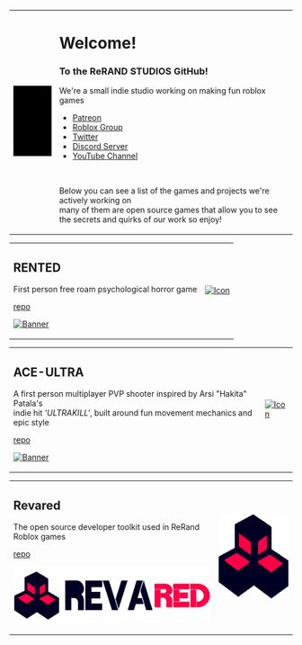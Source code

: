 <table>
<tr><td>
      
<a href=""><img height=125 src="https://github.com/ReRand/.github/blob/main/assets/rerand.gif" alt="logo animation">


</td><td>

# Welcome!
### To the ReRAND STUDIOS GitHub!<br>
We're a small indie studio working on making fun roblox games<br>


- [Patreon](https://patreon.com/ReRandStudios)
- [Roblox Group](https://roblox.com/groups/14978206/ReRand)
- [Twitter](https://twitter.com/ReRandStudios)
- [Discord Server](https://discord.gg/NGGnVZaEtE)
- [YouTube Channel](https://youtube.com/@rerandstudios)

<br>

Below you can see a list of the games and projects we're actively working on<br>
many of them are open source games that allow you to see the secrets and quirks of our work so enjoy!

</td></tr></table>


<table><tr><td>
  
## RENTED

First person free roam psychological horror game

[repo](https://github.com/ReRand/RENTED)

<a href="https://www.roblox.com/games/15492975108/RENTED?AssetId=15492975108"><img height=150 src="https://tr.rbxcdn.com/049a08fff43d029c81bdaff3c228d61a/768/432/Image/Png" alt="Banner">

</td><td>

<a href="https://www.roblox.com/games/15492975108/RENTED?AssetId=15492975108"><img height=200 src="https://tr.rbxcdn.com/0e604377a6ff844a3c55c745900db0b1/256/256/Image/Png" alt="Icon">
  
</td></tr></table>



<table><tr><td>
  
## ACE-ULTRA

A first person multiplayer PVP shooter inspired by Arsi "Hakita" Patala's <br>indie hit *'ULTRAKILL'*, built around fun movement mechanics and epic style

[repo](https://github.com/ReRand/ACE-ULTRA)

<a href="https://www.roblox.com/games/15492975108/RENTED?AssetId=15492975108"><img height=150 src="https://tr.rbxcdn.com/b70cc1610d98decf93f9f21e8408f675/768/432/Image/Png" alt="Banner">

</td><td>

<a href="https://www.roblox.com/games/15492975108/RENTED?AssetId=15492975108"><img height=200 src="https://tr.rbxcdn.com/038d2bc3185d0102cad5f1550910914c/256/256/Image/Png" alt="Icon">
  
</td></tr></table>



<table><tr><td>
  
## Revared

The open source developer toolkit used in ReRand Roblox games

[repo](https://github.com/ReRand/Revared)

<a href="https://github.com/ReRand/RbxRevared"><img height=100 src="https://github.com/ReRand/RbxRevared/blob/main/Assets/Revared.png?raw=true" alt="Banner">

</td><td>

<a href="https://github.com/ReRand/RbxRevared"><img height=150 src="https://github.com/ReRand/RbxRevared/blob/main/Assets/Revared%20logo.png?raw=true" alt="Icon">
  
</td></tr></table>

